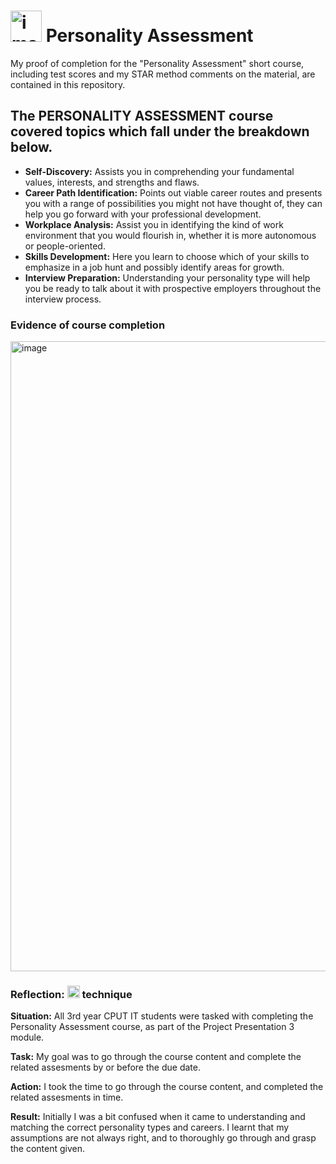 # <img width="50" height="50" alt="image" src="https://github.com/user-attachments/assets/af0df071-e091-4c9e-b3f4-33cfa3004a33" /> Personality Assessment
My proof of completion for the "Personality Assessment" short course, including test scores and my STAR method comments on the material, are contained in this repository.

## The PERSONALITY ASSESSMENT course covered topics which fall under the breakdown below.
- **Self-Discovery:** Assists you in comprehending your fundamental values, interests, and strengths and flaws. 
- **Career Path Identification:** Points out viable career routes and presents you with a range of possibilities you might not have thought of, they can help you go forward with your professional development. 
- **Workplace Analysis:** Assist you in identifying the kind of work environment that you would flourish in, whether it is more autonomous or people-oriented. 
- **Skills Development:** Here you learn to choose which of your skills to emphasize in a job hunt and possibly identify areas for growth.
- **Interview Preparation:** Understanding your personality type will help you be ready to talk about it with prospective employers throughout the interview process. 

### Evidence of course completion
<img width="1920" height="1008" alt="image" src="https://github.com/user-attachments/assets/99471a9d-4354-4841-91d0-966531d3a29e" />

### Reflection: <img width="20" height="20" alt="image" src="https://github.com/user-attachments/assets/0a7d2c8b-6444-43b3-8d4a-be93c09e3d55" /> technique
**Situation:** All 3rd year CPUT IT students were tasked with completing the Personality Assessment course, as part of the Project Presentation 3 module.

**Task:** My goal was to go through the course content and complete the related assesments by or before the due date.

**Action:** I took the time to go through the course content, and completed the related assesments in time.

**Result:** Initially I was a bit confused when it came to understanding and matching the correct personality types and careers. I learnt that my assumptions are not always right, and to thoroughly go through and grasp the content given.
